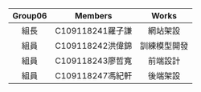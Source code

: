 |Group06|Members|Works|
|:----:|:----:|:-----:|
|組長|C109118241羅子謙|網站架設|
|組員|C109118242洪偉錦|訓練模型開發|
|組員|C109118243廖哲寬|前端設計|
|組員|C109118247馮紀軒|後端架設|
